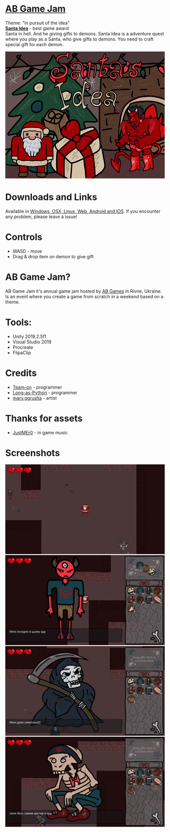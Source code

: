 # [AB Game Jam](https://jam.ab-games.com/)
Theme: "In pursuit of the idea"  
**[Santa Idea](https://teamon.itch.io/santaidea)** - best game award  
Santa in hell. And he giving gifts to demons. Santa Idea is a adventure quest where you play as a Santa, who give gifts to demons. You need to craft special gift for each demon.

![Cover](Screenshots/Cover.jpg)

# Downloads and Links
Available in [Windows, OSX, Linux, Web, Android and IOS](https://teamon.itch.io/santaidea). If you encounter any problem, please leave a issue! 

# Controls
 * WASD - move
 * Drag & drop item on demon to give gift

# AB Game Jam?
AB Game Jam it's annual game jam hosted by [AB Games](https://ab-games.com/) in Rivne, Ukraine. Is an event where you create a game from scratch in a weekend based on a theme.

# Tools:
 * Unity 2019.2.5f1
 * Visual Studio 2019
 * Procreate
 * FlipaClip

# Credits
 * [Team-on](https://github.com/Team-on) - programmer
 * [Long-as-Python](https://github.com/Long-as-Python) - programmer
 * [mary.ggrusha](https://www.instagram.com/ggrusha_art/) - artist
 
# Thanks for assets
 * [JustMEr0](https://opengameart.org/content/metal-christmas-hellish-sleighs) - in game music

# Screenshots
![Cover](Screenshots/1.jpg)  
![Cover](Screenshots/2.jpg)  
![Cover](Screenshots/3.jpg)  
![Cover](Screenshots/5.jpg)
